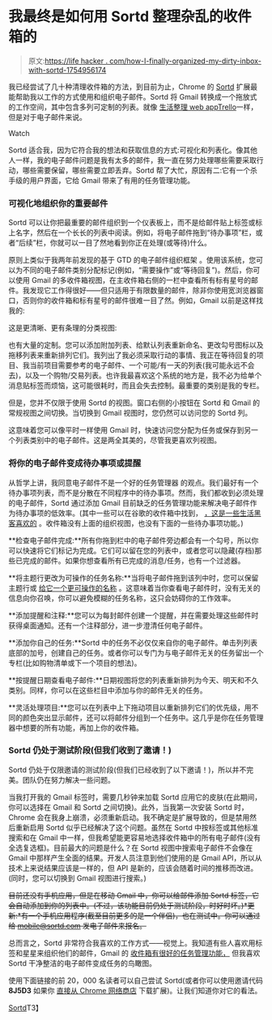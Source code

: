 # 我最终是如何用 Sortd 整理杂乱的收件箱的

> 原文:[https://life hacker . com/how-I-finally-organized-my-dirty-inbox-with-sortd-1754956174](https://lifehacker.com/how-i-finally-organized-my-messy-inbox-with-sortd-1754956174)

我已经尝试了几十种清理收件箱的方法，到目前为止，Chrome 的 [Sortd](http://www.sortd.com/) 扩展最能帮助我以工作的方式使用和组织电子邮件。Sortd 将 Gmail 转换成一个拖放式的工作空间，其中包含多列可定制的列表。就像 [生活整理 web app](http://lifehacker.com/how-to-use-trello-to-organize-your-entire-life-1683821040)[Trello](http://trello.com)一样，但是对于电子邮件来说。

Watch

Sortd 适合我，因为它符合我的想法和获取信息的方式:可视化和列表化。像其他人一样，我的电子邮件问题是我有太多的邮件，我一直在努力处理哪些需要采取行动，哪些需要保留，哪些需要立即丢弃。Sortd 帮了大忙，原因有二:它有一个杀手级的用户界面，它给 Gmail 带来了有用的任务管理功能。

### 可视化地组织你的重要邮件

Sortd 可以让你把最重要的邮件组织到一个仪表板上，而不是给邮件贴上标签或标上名字，然后在一个长长的列表中阅读。例如，将电子邮件拖到“待办事项”栏，或者“后续”栏，你就可以一目了然地看到你正在处理(或等待)什么。

原则上类似于我两年前发现的基于 GTD 的电子邮件组织框架 。使用该系统，您可以为不同的电子邮件类别分配标记(例如，“需要操作”或“等待回复”)。然后，你可以使用 Gmail 的多收件箱视图，在主收件箱右侧的一栏中查看所有标有星号的邮件。我发现它工作得很好——但只适用于有限数量的邮件，除非你使用宽浏览器窗口，否则你的收件箱和标有星号的邮件很难一目了然。例如，Gmail 以前是这样找我的:

这是更清晰、更有条理的分类视图:

也有大量的定制。您可以添加附加列表、给默认列表重新命名、更改勾号图标以及拖移列表来重新排列它们。我列出了我必须采取行动的事情、我正在等待回复的项目、我当前项目需要参考的电子邮件、一个可能/有一天的列表(我可能永远不会去)，以及一个购物/交易列表。也许我最喜欢这个系统的地方是，我不必为给单个消息贴标签而烦恼，这可能很耗时，而且会失去控制。最重要的类别是我的专栏。

但是，您并不仅限于使用 Sortd 的视图。窗口右侧的小按钮在 Sortd 和 Gmail 的常规视图之间切换。当切换到 Gmail 视图时，您仍然可以访问您的 Sortd 列。

这意味着您可以像平时一样使用 Gmail 时，快速访问您分配为任务或保存到另一个列表类别中的电子邮件。这是两全其美的，尽管我更喜欢列视图。

### 将你的电子邮件变成待办事项或提醒

从哲学上讲，我同意电子邮件不是一个好的任务管理器 的观点。我们最好有一个待办事项列表，而不是分散在不同程序中的待办事项。然而，我们都收到必须处理的电子邮件，Sortd 通过添加 Gmail 目前缺乏的任务管理功能来解决电子邮件作为待办事项的低效率。(其中一些可以在谷歌的收件箱中找到， [，这是一些生活黑客喜欢的](http://lifehacker.com/how-inbox-changed-how-i-use-email-1719517132) 。收件箱没有上面的组织视图，也没有下面的一些待办事项功能。)

**检查电子邮件完成:**所有你拖到栏中的电子邮件旁边都会有一个勾号，所以你可以快速将它们标记为完成。它们可以留在您的列表中，或者您可以隐藏(存档)那些已完成的邮件。如果你想查看所有已完成的消息/任务，也有一个过滤器。

**将主题行更改为可操作的任务名称:**当将电子邮件拖到该列中时，您可以保留主题行或 [给它一个更可操作的名称](http://lifehacker.com/use-actionable-verbs-for-a-better-to-do-list-1518442983) 。这意味着当你查看电子邮件时，没有无关的信息向你召唤，你可以避免模糊的任务名称，这只会妨碍你的工作效率。

**添加提醒和注释:**您可以为每封邮件创建一个提醒，并在需要处理这些邮件时获得桌面通知。还有一个注释部分，进一步澄清任何电子邮件。

**添加你自己的任务:**Sortd 中的任务不必仅仅来自你的电子邮件。单击列列表底部的加号，创建自己的任务。或者你可以专门为与电子邮件无关的任务留出一个专栏(比如购物清单或下一个项目的想法)。

**按提醒日期查看电子邮件:**日期视图将您的列表重新排列为今天、明天和不久类别。同样，你可以在这些栏目中添加与你的邮件无关的任务。

**灵活处理项目:**您可以在列表中上下拖动项目以重新排列它们的优先级，用不同的颜色突出显示邮件，还可以将邮件分组到一个任务中。这几乎是你在任务管理器中想要的所有功能，再加上你的收件箱。

### Sortd 仍处于测试阶段(但我们收到了邀请！)

Sortd 仍处于仅限邀请的测试阶段(但我们已经收到了以下邀请！)，所以并不完美。团队仍在努力解决一些问题。

当我打开我的 Gmail 标签时，需要几秒钟来加载 Sortd 应用它的皮肤(在此期间，你可以选择在 Gmail 和 Sortd 之间切换)。此外，当我第一次安装 Sortd 时，Chrome 会在我身上崩溃，必须重新启动。我不确定是扩展导致的，但是禁用然后重新启用 Sortd 似乎已经解决了这个问题。虽然在 Sortd 中按标签或其他标准搜索和在 Gmail 中一样，但我希望能更容易地选择收件箱中的所有电子邮件(没有全选复选框)。目前最大的问题是什么？在 Sortd 视图中搜索电子邮件不会像在 Gmail 中那样产生全面的结果。开发人员注意到他们使用的是 Gmail API，所以从技术上来说结果应该是一样的，但 API 是新的，应该会随着时间的推移而改进。(同时，您可以切换到 Gmail 视图进行搜索。)

~~目前还没有手机应用，但是在移动 Gmail 中，你可以给邮件添加 Sortd 标签，它会自动添加到你的列表中。(不过，该功能目前仍处于测试阶段，时好时坏。)*更新:*有一个手机应用程序(截至目前更多的是一个伴侣)，也在测试中。你可以通过给 mobile@sortd.com 发电子邮件来报名。~~

总而言之，Sortd 非常符合我喜欢的工作方式——视觉上。我知道有些人喜欢用标签和星星来组织他们的邮件，Gmail 的 [收件箱有很好的任务管理功能，](http://lifehacker.com/how-googles-new-inbox-works-and-changes-how-you-approa-1652303148) 但我喜欢 Sortd 干净整洁的电子邮件变成任务的鸟瞰图。

使用下面链接的前 20，000 名读者可以自己尝试 Sortd(或者你可以使用邀请代码 **8J5D3** 如果你 [直接从 Chrome 网络商店](https://chrome.google.com/webstore/detail/sortd-smart-skin-for-gmai/aohlfneeliakfcefeffppfplagbccbni) 下载扩展)。让我们知道你对它的看法。

[Sortd](http://www.sortd.com?ic=lifehacker)T3】